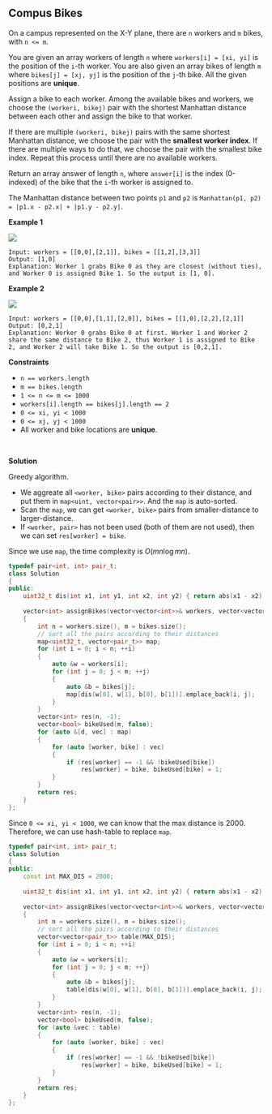 ## Compus Bikes

On a campus represented on the X-Y plane, there are `n` workers and `m` bikes, with `n <= m`.

You are given an array workers of length `n` where `workers[i] = [xi, yi]` is the position of the `i`-th worker. You are also given an array bikes of length `m` where `bikes[j] = [xj, yj]` is the position of the `j`-th bike. All the given positions are **unique**.

Assign a bike to each worker. Among the available bikes and workers, we choose the `(workeri, bikej)` pair with the shortest Manhattan distance between each other and assign the bike to that worker.

If there are multiple `(workeri, bikej)` pairs with the same shortest Manhattan distance, we choose the pair with the **smallest worker index**. If there are multiple ways to do that, we choose the pair with the smallest bike index. Repeat this process until there are no available workers.

Return an array answer of length `n`, where `answer[i]` is the index (0-indexed) of the bike that the `i`-th worker is assigned to.

The Manhattan distance between two points `p1` and `p2` is `Manhattan(p1, p2) = |p1.x - p2.x| + |p1.y - p2.y|`.

**Example 1**

<img src="https://assets.leetcode.com/uploads/2019/03/06/1261_example_1_v2.png" />

```
Input: workers = [[0,0],[2,1]], bikes = [[1,2],[3,3]]
Output: [1,0]
Explanation: Worker 1 grabs Bike 0 as they are closest (without ties), and Worker 0 is assigned Bike 1. So the output is [1, 0].
```

**Example 2**

<img src="https://assets.leetcode.com/uploads/2019/03/06/1261_example_2_v2.png" />

```
Input: workers = [[0,0],[1,1],[2,0]], bikes = [[1,0],[2,2],[2,1]]
Output: [0,2,1]
Explanation: Worker 0 grabs Bike 0 at first. Worker 1 and Worker 2 share the same distance to Bike 2, thus Worker 1 is assigned to Bike 2, and Worker 2 will take Bike 1. So the output is [0,2,1].
```

**Constraints**

- `n == workers.length`
- `m == bikes.length`
- `1 <= n <= m <= 1000`
- `workers[i].length == bikes[j].length == 2`
- `0 <= xi, yi < 1000`
- `0 <= xj, yj < 1000`
- All worker and bike locations are **unique**.

<br/>

**Solution**

Greedy algorithm.

- We aggreate all `<worker, bike>` pairs according to their distance, and put them in `map<uint, vector<pair>>`. And the `map` is auto-sorted.
- Scan the `map`, we can get `<worker, bike>` pairs from smaller-distance to larger-distance.
- If `<worker, pair>` has not been used (both of them are not used), then we can set `res[worker] = bike`.

Since we use `map`, the time complexity is $O(mn \log{mn})$.

```cpp
typedef pair<int, int> pair_t;
class Solution
{
public:
    uint32_t dis(int x1, int y1, int x2, int y2) { return abs(x1 - x2) + abs(y1 - y2); }
    
    vector<int> assignBikes(vector<vector<int>>& workers, vector<vector<int>>& bikes) 
    {
        int n = workers.size(), m = bikes.size();
        // sort all the pairs according to their distances
        map<uint32_t, vector<pair_t>> map;
        for (int i = 0; i < n; ++i)
        {
            auto &w = workers[i];
            for (int j = 0; j < m; ++j)
            {
                auto &b = bikes[j];
                map[dis(w[0], w[1], b[0], b[1])].emplace_back(i, j);
            }
        }
        vector<int> res(n, -1);
        vector<bool> bikeUsed(m, false);
        for (auto &[d, vec] : map)
        {
            for (auto [worker, bike] : vec)
            {
                if (res[worker] == -1 && !bikeUsed[bike])
                    res[worker] = bike, bikeUsed[bike] = 1;
            }
        }
        return res;
    }
};
```

Since `0 <= xi, yi < 1000`, we can know that the max distance is 2000. Therefore, we can use hash-table to replace `map`.

```cpp
typedef pair<int, int> pair_t;
class Solution
{
public:
    const int MAX_DIS = 2000;
    
    uint32_t dis(int x1, int y1, int x2, int y2) { return abs(x1 - x2) + abs(y1 - y2); }
    
    vector<int> assignBikes(vector<vector<int>>& workers, vector<vector<int>>& bikes) 
    {
        int n = workers.size(), m = bikes.size();
        // sort all the pairs according to their distances
        vector<vector<pair_t>> table(MAX_DIS);
        for (int i = 0; i < n; ++i)
        {
            auto &w = workers[i];
            for (int j = 0; j < m; ++j)
            {
                auto &b = bikes[j];
                table[dis(w[0], w[1], b[0], b[1])].emplace_back(i, j);
            }
        }
        vector<int> res(n, -1);
        vector<bool> bikeUsed(m, false);
        for (auto &vec : table)
        {
            for (auto [worker, bike] : vec)
            {
                if (res[worker] == -1 && !bikeUsed[bike])
                    res[worker] = bike, bikeUsed[bike] = 1;
            }
        }
        return res;
    }
};
```

